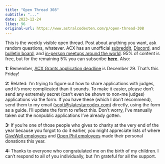 ```yaml
---
title: "Open Thread 308"
subtitle: "..."
date: 2023-12-24
likes: 96
original-url: https://www.astralcodexten.com/p/open-thread-308
---
```

This is the weekly visible open thread. Post about anything you want, ask random questions, whatever. ACX has an unofficial [subreddit](https://www.reddit.com/r/slatestarcodex/), [Discord](https://discord.gg/RTKtdut), and [bulletin board](https://www.datasecretslox.com/index.php), and [in-person meetups around the world](https://www.lesswrong.com/community?filters%5B0%5D=SSC). 95% of content is free, but for the remaining 5% you can subscribe **[here](https://astralcodexten.substack.com/subscribe?)**. Also:

 **1:** Remember, [ACX Grants application deadline](/p/apply-for-an-acx-grant-2024) is December 29. That’s this Friday!

 **2:** Related: I’m trying to figure out how to share applications with judges, and it’s more complicated than it sounds. To make it easier, please don’t send any extremely secret (can’t even be shown to non-me judges) applications via the form. If you have these (which I don’t recommend), send them to my email (scott@slatestarcodex.com) directly, using the form as a guide. I’ll update the form to reflect this. Don’t worry, I’ve manually taken out the nonpublic applications I’ve already gotten.

 **3:** If you’re one of those people who gives to charity at the very end of the year because you forgot to do it earlier, you might appreciate lists of where [GiveWell employees](https://blog.givewell.org/2023/12/12/staff-members-personal-donations-for-giving-season-2023/) and [Open Phil employees](https://www.openphilanthropy.org/research/suggestions-for-individual-donors-from-open-philanthropy-staff-2023/) made their personal donations this year.

 **4:** Thanks to everyone who congratulated me on the birth of my children. I can’t respond to all of you individually, but I’m grateful for all the support.
